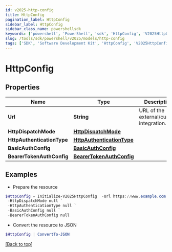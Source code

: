 ```yaml
---
id: v2025-http-config
title: HttpConfig
pagination_label: HttpConfig
sidebar_label: HttpConfig
sidebar_class_name: powershellsdk
keywords: ['powershell', 'PowerShell', 'sdk', 'HttpConfig', 'V2025HttpConfig'] 
slug: /tools/sdk/powershell/v2025/models/http-config
tags: ['SDK', 'Software Development Kit', 'HttpConfig', 'V2025HttpConfig']
---
```



# HttpConfig

## Properties

Name | Type | Description | Notes
------------ | ------------- | ------------- | -------------
**Url** | **String** | URL of the external/custom integration. | [required]
**HttpDispatchMode** | [**HttpDispatchMode**](http-dispatch-mode) |  | [required]
**HttpAuthenticationType** | [**HttpAuthenticationType**](http-authentication-type) |  | [optional] 
**BasicAuthConfig** | [**BasicAuthConfig**](basic-auth-config) |  | [optional] 
**BearerTokenAuthConfig** | [**BearerTokenAuthConfig**](bearer-token-auth-config) |  | [optional] 

## Examples

- Prepare the resource
```powershell
$HttpConfig = Initialize-V2025HttpConfig  -Url https://www.example.com `
 -HttpDispatchMode null `
 -HttpAuthenticationType null `
 -BasicAuthConfig null `
 -BearerTokenAuthConfig null
```

- Convert the resource to JSON
```powershell
$HttpConfig | ConvertTo-JSON
```


[[Back to top]](#) 

